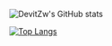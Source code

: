 ![DevitZw's GitHub stats](https://github-readme-stats-f-1i24d6gyk-devitzw.vercel.app/api?username=DevitZw&show_icons=true&count_private=true?&theme=aura)

[![Top Langs](https://github-readme-stats-f-1i24d6gyk-devitzw.vercel.app/api/top-langs/?username=DevitZw&layout=compact)](https://github.com/DevitZw/github-readme-stats)
